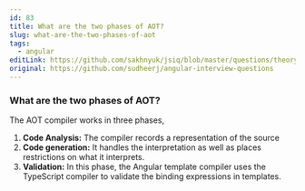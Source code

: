 ```yaml
---
id: 83
title: What are the two phases of AOT?
slug: what-are-the-two-phases-of-aot
tags:
  - angular
editLink: https://github.com/sakhnyuk/jsiq/blob/master/questions/theory/angular/83.md
original: https://github.com/sudheerj/angular-interview-questions
---
```


### What are the two phases of AOT?

The AOT compiler works in three phases,

1. **Code Analysis:** The compiler records a representation of the source
2. **Code generation:** It handles the interpretation as well as places restrictions on what it interprets.
3. **Validation:** In this phase, the Angular template compiler uses the TypeScript compiler to validate the binding expressions in templates.